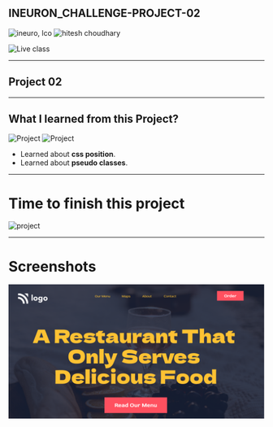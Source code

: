 ## INEURON_CHALLENGE-PROJECT-02
![ineuro, lco](https://img.shields.io/badge/iNeuron-LCO-green)
![hitesh choudhary](https://img.shields.io/badge/Hitesh%20Choudhary-Full%20Stack%20JavaScript%20Bootcamp-lightgrey)


![Live class](https://img.shields.io/badge/LIVE--CLASS-PROJECT--02-red)

---

## Project 02

---

## What I learned from this Project?
![Project](https://img.shields.io/badge/HTML-orange?style=for-the-badge&logo=appveyor)
![Project](https://img.shields.io/badge/css-green?style=for-the-badge&logo=appveyor)


- Learned about **css position**.
- Learned about **pseudo classes**.



---

# Time to finish this project
![project](https://img.shields.io/badge/TIME%20TO%20FINISH%20THE%20PROJECT-3%20HOUR-blue)

---
# Screenshots
![](./thumbnail.png)